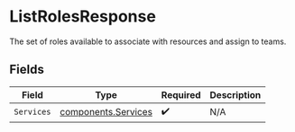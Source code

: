 # ListRolesResponse

The set of roles available to associate with resources and assign to teams.


## Fields

| Field                                                      | Type                                                       | Required                                                   | Description                                                |
| ---------------------------------------------------------- | ---------------------------------------------------------- | ---------------------------------------------------------- | ---------------------------------------------------------- |
| `Services`                                                 | [components.Services](../../models/components/services.md) | :heavy_check_mark:                                         | N/A                                                        |